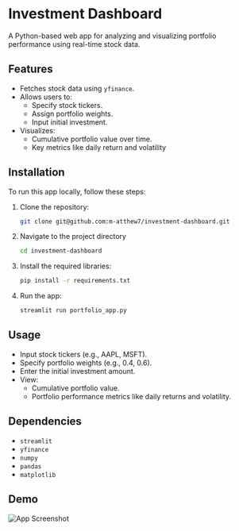 # Investment Dashboard

A Python-based web app for analyzing and visualizing portfolio performance using real-time stock data.

## Features
- Fetches stock data using `yfinance`.
- Allows users to:
  - Specify stock tickers.
  - Assign portfolio weights.
  - Input initial investment.
- Visualizes:
  - Cumulative portfolio value over time.
  - Key metrics like daily return and volatility

## Installation

To run this app locally, follow these steps:

1. Clone the repository:
   ```bash
   git clone git@github.com:m-atthew7/investment-dashboard.git
   
2. Navigate to the project directory
   ```bash
   cd investment-dashboard
   
3. Install the required libraries:
   ```bash
   pip install -r requirements.txt
   
4. Run the app:
   ```bash
   streamlit run portfolio_app.py

## Usage
- Input stock tickers (e.g., AAPL, MSFT).
- Specify portfolio weights (e.g., 0.4, 0.6).
- Enter the initial investment amount.
- View:
  - Cumulative portfolio value.
  - Portfolio performance metrics like daily returns and volatility.
 
## Dependencies
- `streamlit`
- `yfinance`
- `numpy`
- `pandas`
- `matplotlib`

## Demo
![App Screenshot](portfolio-app-demo)
